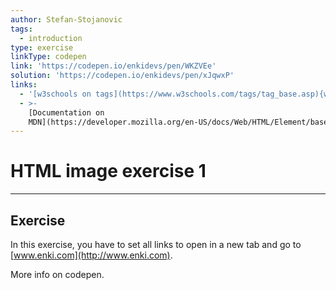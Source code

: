 ```yaml
---
author: Stefan-Stojanovic
tags:
  - introduction
type: exercise
linkType: codepen
link: 'https://codepen.io/enkidevs/pen/WKZVEe'
solution: 'https://codepen.io/enkidevs/pen/xJqwxP'
links:
  - '[w3schools on tags](https://www.w3schools.com/tags/tag_base.asp){website}'
  - >-
    [Documentation on
    MDN](https://developer.mozilla.org/en-US/docs/Web/HTML/Element/base){documentation}
---
```


# HTML image exercise 1


---

## Exercise

In this exercise, you have to set all links to open in a new tab and go to [www.enki.com](http://www.enki.com).

More info on codepen.
 
